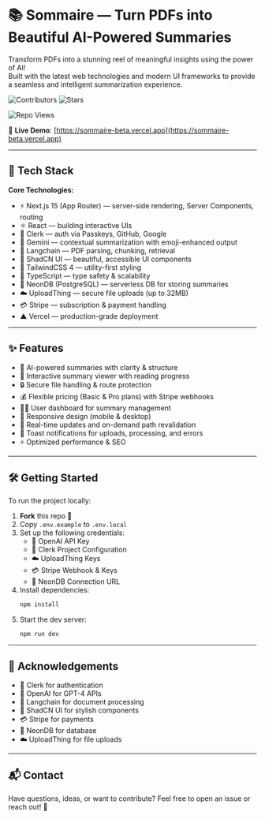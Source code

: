 # 📚 Sommaire — Turn PDFs into Beautiful AI-Powered Summaries

Transform PDFs into a stunning reel of meaningful insights using the power of AI!  
Built with the latest web technologies and modern UI frameworks to provide a seamless and intelligent summarization experience.

<p align="left">
  <img src="https://img.shields.io/github/contributors/PranjalTheCoder/Sommaire?style=for-the-badge&color=4c1" alt="Contributors">
    <img src="https://img.shields.io/github/stars/PranjalTheCoder/Sommaire?style=for-the-badge&color=007EC6" alt="Stars">
<!--     <img src="https://img.shields.io/github/issues/PranjalTheCoder/Sommaire?style=for-the-badge&color=FFC43D" alt="Open Issues">
    <img src="https://img.shields.io/github/issues-pr/PranjalTheCoder/Sommaire?style=for-the-badge&color=E84A5F" alt="Open Pull Requests">
    <img src="https://img.shields.io/github/license/PranjalTheCoder/Sommaire?style=for-the-badge&color=F37626" alt="License"> -->
    
![Repo Views](https://komarev.com/ghpvc/?PranjalTheCoder=PythonKit&style=flat-square&color=brightgreen)
</p>

🔗 **Live Demo**: [https://sommaire-beta.vercel.app](https://sommaire-beta.vercel.app) <!-- 🔁 Replace this with your actual Vercel deploy link -->

---
    

## 🚀 Tech Stack

**Core Technologies:**
- ⚡️ Next.js 15 (App Router) — server-side rendering, Server Components, routing
- ⚛️ React — building interactive UIs
- 🔐 Clerk — auth via Passkeys, GitHub, Google
- 🧠 Gemini — contextual summarization with emoji-enhanced output
- 🦜 Langchain — PDF parsing, chunking, retrieval
- 🧱 ShadCN UI — beautiful, accessible UI components
- 🧵 TailwindCSS 4 — utility-first styling
- 🧠 TypeScript — type safety & scalability
- 🐘 NeonDB (PostgreSQL) — serverless DB for storing summaries
- ☁️ UploadThing — secure file uploads (up to 32MB)
- 💳 Stripe — subscription & payment handling
- ▲ Vercel — production-grade deployment

---

## ✨ Features

- 📄 AI-powered summaries with clarity & structure  
- 🧾 Interactive summary viewer with reading progress  
- 🔒 Secure file handling & route protection  
- 💰 Flexible pricing (Basic & Pro plans) with Stripe webhooks  
- 🧑‍💼 User dashboard for summary management  
- 📱 Responsive design (mobile & desktop)  
- 🧪 Real-time updates and on-demand path revalidation  
- 🔔 Toast notifications for uploads, processing, and errors  
- ⚡ Optimized performance & SEO  

---

## 🛠 Getting Started

To run the project locally:

1. **Fork** this repo 🍴
2. Copy `.env.example` to `.env.local`
3. Set up the following credentials:
   - 🔑 OpenAI API Key
   - 👥 Clerk Project Configuration
   - ☁️ UploadThing Keys
   - 💳 Stripe Webhook & Keys
   - 🐘 NeonDB Connection URL
4. Install dependencies:
   ```bash
   npm install
5. Start the dev server:
   ```bash
   npm run dev
   
---

## 🙌 Acknowledgements

- 🔐 Clerk for authentication
- 🧠 OpenAI for GPT-4 APIs
- 🦜 Langchain for document processing
- 🧱 ShadCN UI for stylish components
- 💳 Stripe for payments
- 🐘 NeonDB for database
- ☁️ UploadThing for file uploads

---

## 📬 Contact
Have questions, ideas, or want to contribute?
Feel free to open an issue or reach out! 🚀
